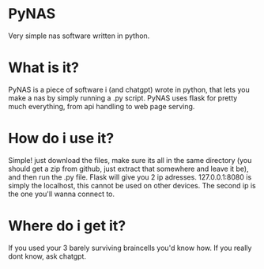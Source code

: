 # PyNAS
Very simple nas software written in python.


# What is it?
PyNAS is a piece of software i (and chatgpt) wrote in python, that lets you make a nas by simply running a .py script.
PyNAS uses flask for pretty much everything, from api handling to web page serving.


# How do i use it?
Simple! just download the files, make sure its all in the same directory (you should get a zip from github, just extract that somewhere and leave it be),
and then run the .py file.
Flask will give you 2 ip adresses. 127.0.0.1:8080 is simply the localhost, this cannot be used on other devices.
The second ip is the one you'll wanna connect to.


# Where do i get it?
If you used your 3 barely surviving braincells you'd know how. If you really dont know, ask chatgpt.
